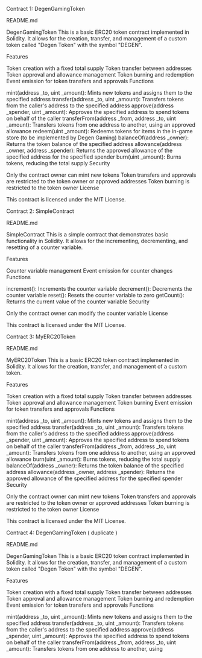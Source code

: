 Contract 1: DegenGamingToken

README.md

DegenGamingToken
This is a basic ERC20 token contract implemented in Solidity. It allows for the creation, transfer, and management of a custom token called "Degen Token" with the symbol "DEGEN".

Features

Token creation with a fixed total supply
Token transfer between addresses
Token approval and allowance management
Token burning and redemption
Event emission for token transfers and approvals
Functions

mint(address _to, uint _amount): Mints new tokens and assigns them to the specified address
transfer(address _to, uint _amount): Transfers tokens from the caller's address to the specified address
approve(address _spender, uint _amount): Approves the specified address to spend tokens on behalf of the caller
transferFrom(address _from, address _to, uint _amount): Transfers tokens from one address to another, using an approved allowance
redeem(uint _amount): Redeems tokens for items in the in-game store (to be implemented by Degen Gaming)
balanceOf(address _owner): Returns the token balance of the specified address
allowance(address _owner, address _spender): Returns the approved allowance of the specified address for the specified spender
burn(uint _amount): Burns tokens, reducing the total supply
Security

Only the contract owner can mint new tokens
Token transfers and approvals are restricted to the token owner or approved addresses
Token burning is restricted to the token owner
License

This contract is licensed under the MIT License.

Contract 2: SimpleContract

README.md

SimpleContract
This is a simple contract that demonstrates basic functionality in Solidity. It allows for the incrementing, decrementing, and resetting of a counter variable.

Features

Counter variable management
Event emission for counter changes
Functions

increment(): Increments the counter variable
decrement(): Decrements the counter variable
reset(): Resets the counter variable to zero
getCount(): Returns the current value of the counter variable
Security

Only the contract owner can modify the counter variable
License

This contract is licensed under the MIT License.

Contract 3: MyERC20Token

README.md

MyERC20Token
This is a basic ERC20 token contract implemented in Solidity. It allows for the creation, transfer, and management of a custom token.

Features

Token creation with a fixed total supply
Token transfer between addresses
Token approval and allowance management
Token burning
Event emission for token transfers and approvals
Functions

mint(address _to, uint _amount): Mints new tokens and assigns them to the specified address
transfer(address _to, uint _amount): Transfers tokens from the caller's address to the specified address
approve(address _spender, uint _amount): Approves the specified address to spend tokens on behalf of the caller
transferFrom(address _from, address _to, uint _amount): Transfers tokens from one address to another, using an approved allowance
burn(uint _amount): Burns tokens, reducing the total supply
balanceOf(address _owner): Returns the token balance of the specified address
allowance(address _owner, address _spender): Returns the approved allowance of the specified address for the specified spender
Security

Only the contract owner can mint new tokens
Token transfers and approvals are restricted to the token owner or approved addresses
Token burning is restricted to the token owner
License

This contract is licensed under the MIT License.

Contract 4: DegenGamingToken ( duplicate )

README.md

DegenGamingToken
This is a basic ERC20 token contract implemented in Solidity. It allows for the creation, transfer, and management of a custom token called "Degen Token" with the symbol "DEGEN".

Features

Token creation with a fixed total supply
Token transfer between addresses
Token approval and allowance management
Token burning and redemption
Event emission for token transfers and approvals
Functions

mint(address _to, uint _amount): Mints new tokens and assigns them to the specified address
transfer(address _to, uint _amount): Transfers tokens from the caller's address to the specified address
approve(address _spender, uint _amount): Approves the specified address to spend tokens on behalf of the caller
transferFrom(address _from, address _to, uint _amount): Transfers tokens from one address to another, using
